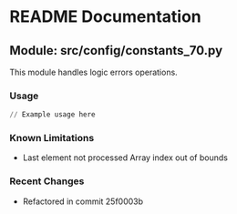 # README Documentation

## Module: src/config/constants_70.py

This module handles logic errors operations.

### Usage

```python
// Example usage here
```

### Known Limitations

- Last element not processed Array index out of bounds

### Recent Changes

- Refactored in commit 25f0003b
